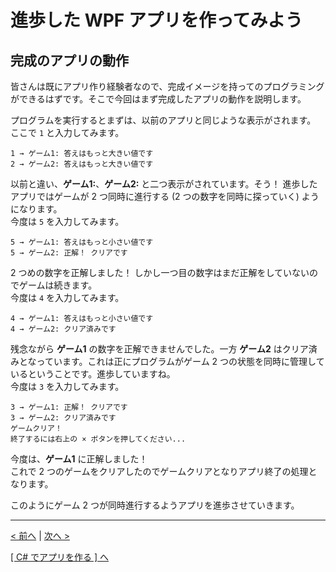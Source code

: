 # 進歩した WPF アプリを作ってみよう

## 完成のアプリの動作
皆さんは既にアプリ作り経験者なので、完成イメージを持ってのプログラミングができるはずです。そこで今回はまず完成したアプリの動作を説明します。  

プログラムを実行するとまずは、以前のアプリと同じような表示がされます。  
ここで ```1``` と入力してみます。  
```
1 → ゲーム1: 答えはもっと大きい値です
2 → ゲーム2: 答えはもっと大きい値です
```
以前と違い、**ゲーム1:**、**ゲーム2:** と二つ表示がされています。そう！ 進歩したアプリではゲームが 2 つ同時に進行する (2 つの数字を同時に探っていく) ようになります。  
今度は ```5``` を入力してみます。
```
5 → ゲーム1: 答えはもっと小さい値です
5 → ゲーム2: 正解！ クリアです
```
2 つめの数字を正解しました！ しかし一つ目の数字はまだ正解をしていないのでゲームは続きます。  
今度は ```4``` を入力してみます。
```
4 → ゲーム1: 答えはもっと小さい値です
4 → ゲーム2: クリア済みです
```
残念ながら **ゲーム1** の数字を正解できませんでした。一方 **ゲーム2** はクリア済みとなっています。これは正にプログラムがゲーム 2 つの状態を同時に管理しているということです。進歩していますね。  
今度は ```3``` を入力してみます。
```
3 → ゲーム1: 正解！ クリアです
3 → ゲーム2: クリア済みです
ゲームクリア！
終了するには右上の × ボタンを押してください... 
```
今度は、**ゲーム1** に正解しました！  
これで 2 つのゲームをクリアしたのでゲームクリアとなりアプリ終了の処理となります。  

このようにゲーム 2 つが同時進行するようアプリを進歩させていきます。

<hr />

[< 前へ](./textbook_advanced01.md) | [次へ >](./textbook_advanced03.md)  

[[ C# でアプリを作る ] へ](../../textbook/practice.md)